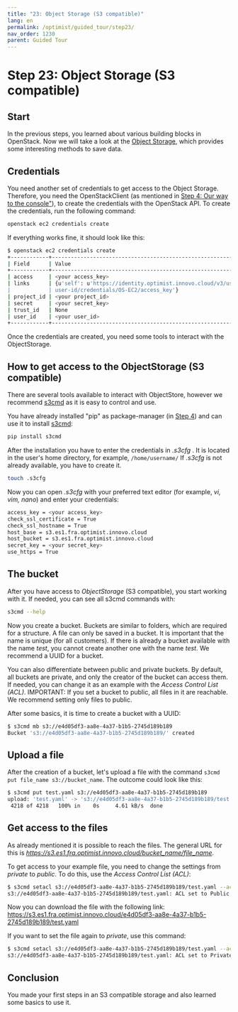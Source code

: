 ```yaml
---
title: "23: Object Storage (S3 compatible)"
lang: en
permalink: /optimist/guided_tour/step23/
nav_order: 1230
parent: Guided Tour
---
```


# Step 23: Object Storage (S3 compatible)

## Start

In the previous steps, you learned about various building blocks in OpenStack.
Now we will take a look at the [Object Storage](https://en.wikipedia.org/wiki/Object_storage), which provides some interesting methods to save data.

## Credentials

You need another set of credentials to get access to the Object Storage.
Therefore, you need the OpenStackClient (as mentioned in [Step 4: Our way to the console"](/optimist/guided_tour/step04/)), to create the credentials with the OpenStack API.
To create the credentials, run the following command:

```bash
openstack ec2 credentials create
```

If everything works fine, it should look like this:

```bash
$ openstack ec2 credentials create
+------------+-----------------------------------------------------------------+
| Field      | Value                                                           |
+------------+-----------------------------------------------------------------+
| access     | <your access_key>                                               |
| links      | {u'self': u'https://identity.optimist.innovo.cloud/v3/users/    |
|            | user-id/credentials/OS-EC2/access_key'}                         |
| project_id | <your project_id>                                               |
| secret     | <your secret_key>                                               |
| trust_id   | None                                                            |
| user_id    | <your user_id>                                                  |
+------------+-----------------------------------------------------------------+
```

Once the credentials are created, you need some tools to interact with the ObjectStorage.

## How to get access to the ObjectStorage (S3 compatible)

There are several tools available to interact with ObjectStore, however we recommend [s3cmd](https://s3tools.org/s3cmd) as it is easy to control and use.

You have already installed "pip" as package-manager (in [Step 4](/optimist/guided_tour/step04/)) and can use it to install [s3cmd](https://s3tools.org/s3cmd):

```bash
pip install s3cmd
```

After the installation you have to enter the credentials in *.s3cfg* .
It is located in the user's home directory, for example, `/home/username/`
If  *.s3cfg* is not already available, you have to create it.

```bash
touch .s3cfg
```

Now you can open *.s3cfg* with your preferred text editor (for example, *vi, vim, nano*) and enter your credentials:

```bash
access_key = <your access_key>
check_ssl_certificate = True
check_ssl_hostname = True
host_base = s3.es1.fra.optimist.innovo.cloud
host_bucket = s3.es1.fra.optimist.innovo.cloud
secret_key = <your secret_key>
use_https = True
```

## The bucket

After you have access to *ObjectStorage* (S3 compatible), you start working with it.
If needed, you can see all s3cmd commands with:

```bash
s3cmd --help
```

Now you create a bucket.
Buckets are similar to folders, which are required for a structure.
A file can only be saved in a bucket. It is important that the name is unique (for all customers).
If there is already a bucket available with the name *test*, you cannot create another one with the name *test*.
We recommend a UUID for a bucket.

You can also differentiate between public and private buckets.
By default, all buckets are private, and only the creator of the bucket can access them.
If needed, you can change it as an example with the *Access Control List (ACL)*.
IMPORTANT: If you set a bucket to public, all files in it are reachable. We recommend setting only files to public.

After some basics, it is time to create a bucket with a UUID:

```bash
$ s3cmd mb s3://e4d05df3-aa8e-4a37-b1b5-2745d189b189
Bucket 's3://e4d05df3-aa8e-4a37-b1b5-2745d189b189/' created
```

## Upload a file

After the creation of a bucket, let's upload a file with the command `s3cmd put file_name s3://bucket_name`. The outcome could look like this:

```bash
$ s3cmd put test.yaml s3://e4d05df3-aa8e-4a37-b1b5-2745d189b189
upload: 'test.yaml' -> 's3://e4d05df3-aa8e-4a37-b1b5-2745d189b189/test.yaml'  [1 of 1]
 4218 of 4218   100% in    0s     4.61 kB/s  done
```

## Get access to the files

As already mentioned it is possible to reach the files. The general URL for this is *<https://s3.es1.fra.optimist.innovo.cloud/bucket_name/file_name>*.

To get access to your example file, you need to change the settings from *private* to *public*.
To do this, use the *Access Control List (ACL)*:

```bash
$ s3cmd setacl s3://e4d05df3-aa8e-4a37-b1b5-2745d189b189/test.yaml --acl-public
s3://e4d05df3-aa8e-4a37-b1b5-2745d189b189/test.yaml: ACL set to Public  [1 of 1]
```

Now you can download the file with the following link:
<https://s3.es1.fra.optimist.innovo.cloud/e4d05df3-aa8e-4a37-b1b5-2745d189b189/test.yaml>

If you want to set the file again to *private*, use this command:

```bash
$ s3cmd setacl s3://e4d05df3-aa8e-4a37-b1b5-2745d189b189/test.yaml --acl-private
s3://e4d05df3-aa8e-4a37-b1b5-2745d189b189/test.yaml: ACL set to Private  [1 of 1]
```

## Conclusion

You made your first steps in an S3 compatible storage and also learned some basics to use it.
